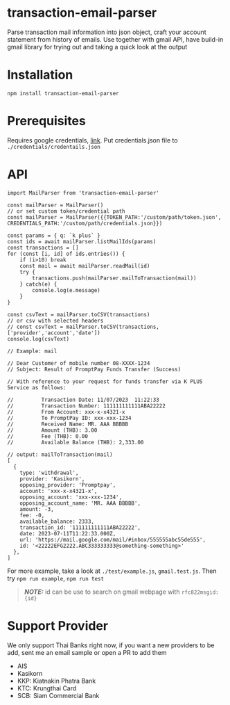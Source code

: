# transaction-email-parser
Parse transaction mail information into json object, craft your account statement from history of emails. Use together with gmail API, have build-in gmail library for trying out and taking a quick look at the output

# Installation
```npm install transaction-email-parser```

# Prerequisites
Requires google credentials, [link](https://developers.google.com/gmail/api/quickstart/nodejs#authorize_credentials_for_a_desktop_application). Put credentials.json file to `./credentials/credentails.json`
# API
```
import MailParser from 'transaction-email-parser'

const mailParser = MailParser()
// or set custom token/credential path
const mailParser = MailParser({{TOKEN_PATH:'/custom/path/token.json', CREDENTIALS_PATH:'/custom/path/credentials.json}})

const params = { q: `k plus` }
const ids = await mailParser.listMailIds(params)
const transactions = []
for (const [i, id] of ids.entries()) {
	if (i>10) break
	const mail = await mailParser.readMail(id)
	try {
		transactions.push(mailParser.mailToTransaction(mail))
	} catch(e) {
		console.log(e.message)
	}
}

const csvText = mailParser.toCSV(transactions)
// or csv with selected headers
// const csvText = mailParser.toCSV(transactions,['provider','account','date'])
console.log(csvText)
```

```
// Example: mail 

// Dear Customer of mobile number 08-XXXX-1234
// Subject: Result of PromptPay Funds Transfer (Success)

// With reference to your request for funds transfer via K PLUS Service as follows:

//         Transaction Date: 11/07/2023  11:22:33
//         Transaction Number: 111111111111ABA22222
//         From Account: xxx-x-x4321-x
//         To PromptPay ID: xxx-xxx-1234
//         Received Name: MR. AAA BBBBB
//         Amount (THB): 3.00
//         Fee (THB): 0.00
//         Available Balance (THB): 2,333.00

// output: mailToTransaction(mail)
[
  {
    type: 'withdrawal',
    provider: 'Kasikorn',
    opposing_provider: 'Promptpay',
    account: 'xxx-x-x4321-x',
    opposing_account: 'xxx-xxx-1234',
    opposing_account_name: 'MR. AAA BBBBB',
    amount: -3,
    fee: -0,
    available_balance: 2333,
    transaction_id: '111111111111ABA22222',
    date: 2023-07-11T11:22:33.000Z,
    url: 'https://mail.google.com/mail/#inbox/555555abc55de555',
    id: '<22222EFG2222.ABC333333333@something-something>'
  },
]
```
For more example, take a look at `./test/example.js`, `gmail.test.js`. Then try `npm run example`, `npm run test`

> **_NOTE:_** id can be use to search on gmail webpage with `rfc822msgid:{id}`

# Support Provider
We only support Thai Banks right now, if you want a new providers to be add, sent me an email sample or open a PR to add them
- AIS
- Kasikorn
- KKP: Kiatnakin Phatra Bank
- KTC: Krungthai Card
- SCB: Siam Commercial Bank
